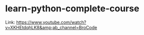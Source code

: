 # learn-python-complete-course
Link: https://www.youtube.com/watch?v=XKHEtdqhLK8&amp;ab_channel=BroCode
